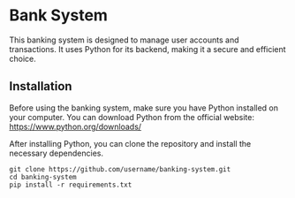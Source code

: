 # Bank System

This banking system is designed to manage user accounts and transactions. It uses Python for its backend, making it a secure and efficient choice.

## Installation

Before using the banking system, make sure you have Python installed on your computer. You can download Python from the official website: https://www.python.org/downloads/

After installing Python, you can clone the repository and install the necessary dependencies.

```
git clone https://github.com/username/banking-system.git
cd banking-system
pip install -r requirements.txt
